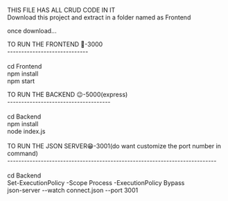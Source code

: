 THIS FILE HAS ALL CRUD CODE IN IT<BR/>
Download this project and extract in a folder named as Frontend<BR/>

once download...<BR/>

TO RUN THE FRONTEND 🙂-3000<BR/>
-----------------------------<BR/>
<BR/>
cd Frontend <BR/>
npm install<BR/>
npm start<BR/>

TO RUN THE BACKEND 😉-5000(express)<BR/>
-------------------------------------<BR/>
<BR/>
cd Backend<BR/>
npm install<BR/>
node index.js<BR/>
<BR/>
TO RUN THE JSON SERVER😁-3001(do want customize the port number in command)<BR/>
---------------------------------------------------------------------------<BR/>
<BR/>
cd Backend<BR/>
Set-ExecutionPolicy -Scope Process -ExecutionPolicy Bypass<BR/>
json-server --watch connect.json --port 3001<BR/>


